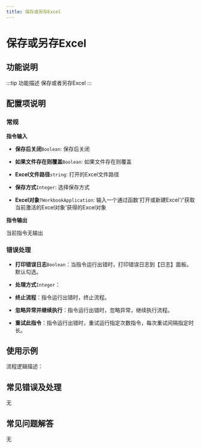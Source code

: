 ```yaml
---
title: 保存或另存Excel
---
```


# 保存或另存Excel

## 功能说明

:::tip 功能描述
保存或者另存Excel
:::

## 配置项说明

### 常规

**指令输入**

- **保存后关闭**`Boolean`: 保存后关闭

- **如果文件存在则覆盖**`Boolean`: 如果文件存在则覆盖

- **Excel文件路径**`string`: 打开的Excel文件路径

- **保存方式**`Integer`: 选择保存方式

- **Excel对象**`TWorkbookApplication`: 输入一个通过函数'打开或新建Excel'/'获取当前激活的Excel对象'获得的Excel对象


**指令输出**

当前指令无输出

### 错误处理

- **打印错误日志**`Boolean`：当指令运行出错时，打印错误日志到【日志】面板。默认勾选。

- **处理方式**`Integer`：

 - **终止流程**：指令运行出错时，终止流程。

 - **忽略异常并继续执行**：指令运行出错时，忽略异常，继续执行流程。

 - **重试此指令**：指令运行出错时，重试运行指定次数指令，每次重试间隔指定时长。

## 使用示例

流程逻辑描述：

## 常见错误及处理

无

## 常见问题解答

无

